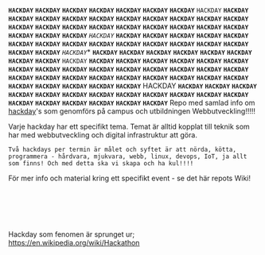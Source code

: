 

**`HACKDAY`** **`HACKDAY`** **`HACKDAY`** **`HACKDAY`** **`HACKDAY`** **`HACKDAY`** **`HACKDAY`** `HACKDAY` **`HACKDAY`** **`HACKDAY`** **`HACKDAY`** **`HACKDAY`** **`HACKDAY`** **`HACKDAY`** **`HACKDAY`** **`HACKDAY`** **`HACKDAY`** **`HACKDAY`** **`HACKDAY`** **`HACKDAY`** **`HACKDAY`** **`HACKDAY`** **`HACKDAY`** **`HACKDAY`** **`HACKDAY`** **`HACKDAY`** **`HACKDAY`** **`HACKDAY`** **`HACKDAY`** **`HACKDAY`** *`HACKDAY`* **`HACKDAY`** **`HACKDAY`** **`HACKDAY`** **`HACKDAY`** **`HACKDAY`** **`HACKDAY`** **`HACKDAY`** **`HACKDAY`** **`HACKDAY`** **`HACKDAY`** **`HACKDAY`** **`HACKDAY`** **`HACKDAY`** **`HACKDAY`** **`HACKDAY`** **`HACKDAY`** *`HACKDAY`** **`HACKDAY`** **`HACKDAY`** **`HACKDAY`** **`HACKDAY`** **`HACKDAY`** **`HACKDAY`** **`HACKDAY`** **`HACKDAY`** `HACKDAY` **`HACKDAY`** **`HACKDAY`** **`HACKDAY`** **`HACKDAY`** **`HACKDAY`** **`HACKDAY`** **`HACKDAY`** **`HACKDAY`** **`HACKDAY`** **`HACKDAY`** **`HACKDAY`** **`HACKDAY`** **`HACKDAY`** **`HACKDAY`** **`HACKDAY`** **`HACKDAY`** **`HACKDAY`** **`HACKDAY`** **`HACKDAY`** **`HACKDAY`** **`HACKDAY`** **`HACKDAY`** **`HACKDAY`** **`HACKDAY`** **`HACKDAY`** **`HACKDAY`** **`HACKDAY`** **`HACKDAY`** **`HACKDAY`** HACKDAY **`HACKDAY`** **`HACKDAY`** **`HACKDAY`** **`HACKDAY`** **`HACKDAY`** **`HACKDAY`** **`HACKDAY`**  **`HACKDAY`** **`HACKDAY`** **`HACKDAY`** **`HACKDAY`** **`HACKDAY`** **`HACKDAY`** **`HACKDAY`** **`HACKDAY`** **`HACKDAY`** **`HACKDAY`** **`HACKDAY`** 
Repo med samlad info om <a href="http://hackdaymanifesto.com/">hackday</a>'s som genomförs på campus och utbildningen Webbutveckling!!!!!    

Varje hackday har ett specifikt tema. Temat är alltid kopplat till teknik som har med webbutveckling och digital infrastruktur att göra.    

`Två hackdays per termin är målet och syftet är att nörda, kötta, programmera - hårdvara, mjukvara, webb, linux, devops, IoT, ja allt som finns! Och med detta ska vi skapa och ha kul!!!!`


För mer info och material kring ett specifikt event - se det här repots Wiki!




<br>
<br>
<br>
<br>



Hackday som fenomen är sprunget ur;  
https://en.wikipedia.org/wiki/Hackathon  

